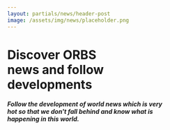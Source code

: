 ```yaml
---
layout: partials/news/header-post
image: /assets/img/news/placeholder.png
---
```


# Discover ORBS </br> news and follow </br> developments



##### Follow the development of world news which is very </br> hot so that we don't fall behind and know what is </br> happening in this world.
